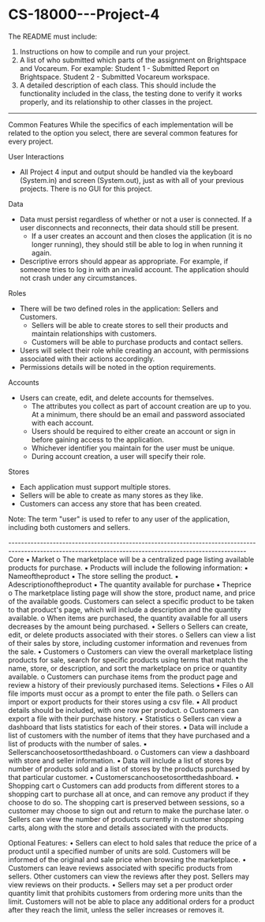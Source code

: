 # CS-18000---Project-4

The README must include:

1. Instructions on how to compile and run your project. 
2. A list of who submitted which parts of the assignment on Brightspace and Vocareum. 
For example: Student 1 - Submitted Report on Brightspace. Student 2 - Submitted Vocareum workspace.
3. A detailed description of each class. This should include the functionality included in the class, the testing done to verify it works properly, and its relationship to other classes in the project. 

_________________________________________________________________________________________________________________________________________________________

Common Features
While the specifics of each implementation will be related to the option you select, there are several common features for every project. 

User Interactions
- All Project 4 input and output should be handled via the keyboard (System.in) and screen (System.out), just as with all of your previous projects. There is no GUI for this project. 

Data 
- Data must persist regardless of whether or not a user is connected. If a user disconnects and reconnects, their data should still be present. 
  - If a user creates an account and then closes the application (it is no longer running), they should still be able to log in when running it again.
- Descriptive errors should appear as appropriate. For example, if someone tries to log in with an invalid account. The application should not crash under any circumstances. 

Roles
- There will be two defined roles in the application: Sellers and Customers.
  - Sellers will be able to create stores to sell their products and maintain relationships with customers. 
  - Customers will be able to purchase products and contact sellers. 
- Users will select their role  while creating an account, with permissions associated with their actions accordingly. 
- Permissions details will be noted in the option requirements. 

Accounts
- Users can create, edit, and delete accounts for themselves.
  - The attributes you collect as part of account creation are up to you. At a minimum, there should be an email and password associated with each account. 
  - Users should be required to either create an account or sign in before gaining access to the application. 
  - Whichever identifier you maintain for the user must be unique. 
  - During account creation, a user will specify their role. 
  
Stores
- Each application must support multiple stores.
- Sellers will be able to create as many stores as they like.
- Customers can access any store that has been created. 

Note: The term "user" is used to refer to any user of the application, including both customers and sellers. 

---------------------------------------------------------------------------------------------------------------------------------------------------------Core
• Market
o The marketplace will be a centralized page listing available
products for purchase.
▪ Products will include the following information:
▪ Nameoftheproduct
▪ The store selling the product.
▪ Adescriptionoftheproduct
▪ The quantity available for purchase
▪ Theprice
o The marketplace listing page will show the store, product name, and price of the available goods. Customers can select a specific product to be taken to that product's page, which will include a description and the quantity available.
o When items are purchased, the quantity available for all users decreases by the amount being purchased.
• Sellers
o Sellers can create, edit, or delete products associated with
their stores.
o Sellers can view a list of their sales by store, including
customer information and revenues from the sale. • Customers
o Customers can view the overall marketplace listing products for sale, search for specific products using terms that match
the name, store, or description, and sort the marketplace on
price or quantity available.
o Customers can purchase items from the product page and
review a history of their previously purchased items.
Selections
• Files
o All file imports must occur as a prompt to enter the file path. o Sellers can import or export products for their stores using a
csv file.
▪ All product details should be included, with one row per
product.
o Customers can export a file with their purchase history.
• Statistics
o Sellers can view a dashboard that lists statistics for each of
their stores.
▪ Data will include a list of customers with the number of
items that they have purchased and a list of products
with the number of sales.
▪ Sellerscanchoosetosortthedashboard.
o Customers can view a dashboard with store and seller information.
▪ Data will include a list of stores by number of products sold and a list of stores by the products purchased by that particular customer.
▪ Customerscanchoosetosortthedashboard.
• Shopping cart
o Customers can add products from different stores to a shopping cart to purchase all at once, and can remove any product if they choose to do so. The shopping cart is preserved between sessions, so a customer may choose to sign out and return to make the purchase later.
o Sellers can view the number of products currently in customer shopping carts, along with the store and details associated with the products.

Optional Features:
• Sellers can elect to hold sales that reduce the price of a product until a specified number of units are sold. Customers will be informed of the original and sale price when browsing the marketplace.
• Customers can leave reviews associated with specific products from sellers. Other customers can view the reviews after they post. Sellers may view reviews on their products.
• Sellers may set a per product order quantity limit that prohibits customers from ordering more units than the limit. Customers will not be able to place any additional orders for a product after they reach the limit, unless the seller increases or removes it.
